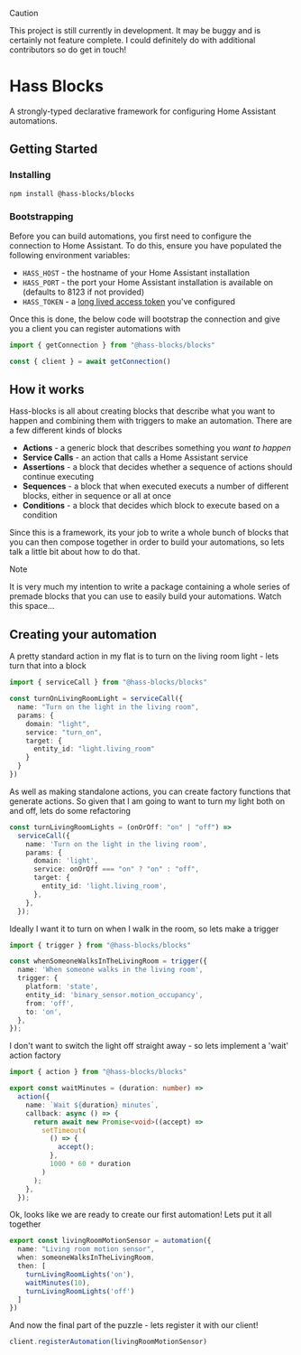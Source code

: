 > [!CAUTION]
> This project is still currently in development. It may be buggy and is certainly not feature complete. I could definitely do with additional contributors so do get in touch!

# Hass Blocks

A strongly-typed declarative framework for configuring Home Assistant automations.

## Getting Started

### Installing

`npm install @hass-blocks/blocks`

### Bootstrapping

Before you can build automations, you first need to configure the connection to Home Assistant. To do this, ensure you have populated the following environment variables:

- `HASS_HOST` - the hostname of your Home Assistant installation
- `HASS_PORT` - the port your Home Assistant installation is available on (defaults to 8123 if not provided)
- `HASS_TOKEN` - a [long lived access token](https://developers.home-assistant.io/docs/auth_api/#long-lived-access-token) you've configured

Once this is done, the below code will bootstrap the connection and give you a client you can register automations with

```TypeScript
import { getConnection } from "@hass-blocks/blocks"

const { client } = await getConnection()
```

## How it works

Hass-blocks is all about creating blocks that describe what you want to happen and combining them with triggers to make an automation. There are a few different kinds of blocks

- **Actions** - a generic block that describes something you _want to happen_
- **Service Calls** - an action that calls a Home Assistant service
- **Assertions** - a block that decides whether a sequence of actions should continue executing
- **Sequences** - a block that when executed executs a number of different blocks, either in sequence or all at once
- **Conditions** - a block that decides which block to execute based on a condition

Since this is a framework, its your job to write a whole bunch of blocks that you can then compose together in order to build your automations, so lets talk a little bit about how to do that.

> [!NOTE]
> It is very much my intention to write a package containing a whole series of premade blocks that you can use to easily build your automations. Watch this space...

## Creating your automation

A pretty standard action in my flat is to turn on the living room light - lets turn that into a block

```TypeScript
import { serviceCall } from "@hass-blocks/blocks"

const turnOnLivingRoomLight = serviceCall({
  name: "Turn on the light in the living room",
  params: {
    domain: "light",
    service: "turn_on",
    target: {
      entity_id: "light.living_room"
    }
  }
})
```

As well as making standalone actions, you can create factory functions that generate actions. So given that I am going to want to turn my light both on and off, lets do some refactoring

```TypeScript
const turnLivingRoomLights = (onOrOff: "on" | "off") =>
  serviceCall({
    name: 'Turn on the light in the living room',
    params: {
      domain: 'light',
      service: onOrOff === "on" ? "on" : "off",
      target: {
        entity_id: 'light.living_room',
      },
    },
  });
```

Ideally I want it to turn on when I walk in the room, so lets make a trigger

```TypeScript
import { trigger } from "@hass-blocks/blocks"

const whenSomeoneWalksInTheLivingRoom = trigger({
  name: 'When someone walks in the living room',
  trigger: {
    platform: 'state',
    entity_id: 'binary_sensor.motion_occupancy',
    from: 'off',
    to: 'on',
  },
});

```

I don't want to switch the light off straight away - so lets implement a 'wait' action factory

```TypeScript
import { action } from "@hass-blocks/blocks"

export const waitMinutes = (duration: number) =>
  action({
    name: `Wait ${duration} minutes`,
    callback: async () => {
      return await new Promise<void>((accept) =>
        setTimeout(
          () => {
            accept();
          },
          1000 * 60 * duration
        )
      );
    },
  });
```

Ok, looks like we are ready to create our first automation! Lets put it all together

```TypeScript
export const livingRoomMotionSensor = automation({
  name: "Living room motion sensor",
  when: someoneWalksInTheLivingRoom,
  then: [
    turnLivingRoomLights('on'),
    waitMinutes(10),
    turnLivingRoomLights('off')
  ]
})
```

And now the final part of the puzzle - lets register it with our client!

```TypeScript
client.registerAutomation(livingRoomMotionSensor)
```
